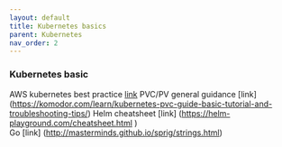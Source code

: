 ```yaml
---
layout: default
title: Kubernetes basics
parent: Kubernetes
nav_order: 2
---
```


### Kubernetes basic

AWS kubernetes best practice [link](https://aws.github.io/aws-eks-best-practices/)
PVC/PV general guidance [link] (https://komodor.com/learn/kubernetes-pvc-guide-basic-tutorial-and-troubleshooting-tips/)
Helm cheatsheet [link] (https://helm-playground.com/cheatsheet.html )    
Go [link] (http://masterminds.github.io/sprig/strings.html)   
